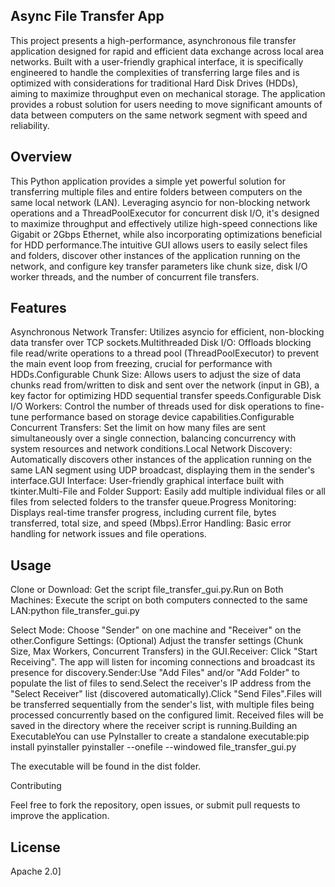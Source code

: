 Async File Transfer App
-----------------------

This project presents a high-performance, asynchronous file transfer application designed for rapid and efficient data exchange across local area networks. Built with a user-friendly graphical interface, it is specifically engineered to handle the complexities of transferring large files and is optimized with considerations for traditional Hard Disk Drives (HDDs), aiming to maximize throughput even on mechanical storage. The application provides a robust solution for users needing to move significant amounts of data between computers on the same network segment with speed and reliability.

Overview
-------------

This Python application provides a simple yet powerful solution for transferring multiple files and entire folders between computers on the same local network (LAN). Leveraging asyncio for non-blocking network operations and a ThreadPoolExecutor for concurrent disk I/O, it's designed to maximize throughput and effectively utilize high-speed connections like Gigabit or 2Gbps Ethernet, while also incorporating optimizations beneficial for HDD performance.The intuitive GUI allows users to easily select files and folders, discover other instances of the application running on the network, and configure key transfer parameters like chunk size, disk I/O worker threads, and the number of concurrent file transfers.

Features
--------------------------

Asynchronous Network Transfer: Utilizes asyncio for efficient, non-blocking data transfer over TCP sockets.Multithreaded Disk I/O: Offloads blocking file read/write operations to a thread pool (ThreadPoolExecutor) to prevent the main event loop from freezing, crucial for performance with HDDs.Configurable Chunk Size: Allows users to adjust the size of data chunks read from/written to disk and sent over the network (input in GB), a key factor for optimizing HDD sequential transfer speeds.Configurable Disk I/O Workers: Control the number of threads used for disk operations to fine-tune performance based on storage device capabilities.Configurable Concurrent Transfers: Set the limit on how many files are sent simultaneously over a single connection, balancing concurrency with system resources and network conditions.Local Network Discovery: Automatically discovers other instances of the application running on the same LAN segment using UDP broadcast, displaying them in the sender's interface.GUI Interface: User-friendly graphical interface built with tkinter.Multi-File and Folder Support: Easily add multiple individual files or all files from selected folders to the transfer queue.Progress Monitoring: Displays real-time transfer progress, including current file, bytes transferred, total size, and speed (Mbps).Error Handling: Basic error handling for network issues and file operations.

Usage
----------------

Clone or Download: Get the script file_transfer_gui.py.Run on Both Machines: Execute the script on both computers connected to the same LAN:python file_transfer_gui.py

Select Mode: Choose "Sender" on one machine and "Receiver" on the other.Configure Settings: (Optional) Adjust the transfer settings (Chunk Size, Max Workers, Concurrent Transfers) in the GUI.Receiver: Click "Start Receiving". The app will listen for incoming connections and broadcast its presence for discovery.Sender:Use "Add Files" and/or "Add Folder" to populate the list of files to send.Select the receiver's IP address from the "Select Receiver" list (discovered automatically).Click "Send Files".Files will be transferred sequentially from the sender's list, with multiple files being processed concurrently based on the configured limit. Received files will be saved in the directory where the receiver script is running.Building an ExecutableYou can use PyInstaller to create a standalone executable:pip install pyinstaller
pyinstaller --onefile --windowed file_transfer_gui.py

The executable will be found in the dist folder.

Contributing

Feel free to fork the repository, open issues, or submit pull requests to improve the application.

License
----------------

 Apache 2.0]

